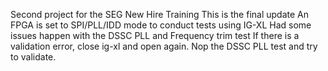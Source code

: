 Second project for the SEG New Hire Training This is the final update An FPGA is set to SPI/PLL/IDD mode to conduct tests using IG-XL
Had some issues happen with the DSSC PLL and Frequency trim test
If there is a validation error, close ig-xl and open again. Nop the DSSC PLL test and try to validate.
